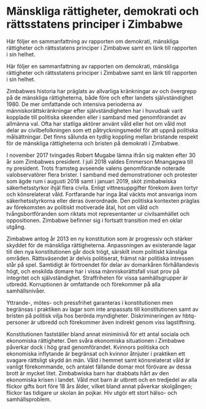 # Mänskliga rättigheter, demokrati och rättsstatens principer i Zimbabwe

Här följer en sammanfattning av rapporten om demokrati, mänskliga rättigheter och rättsstatens principer i Zimbabwe samt en länk till rapporten i sin helhet.

Här följer en sammanfattning av rapporten om demokrati, mänskliga rättigheter och rättsstatens principer i Zimbabwe samt en länk till rapporten i sin helhet.

Zimbabwes historia har präglats av allvarliga kränkningar av och övergrepp på de mänskliga rättigheterna, både före och efter landets självständighet 1980. De mer omfattande och intensiva perioderna av människorättskränkningar efter självständigheten har i huvudsak varit kopplade till politiska skeenden eller i samband med genomförandet av allmänna val. Ofta har statliga aktörer använt våld eller hot om våld mot delar av civilbefolkningen som ett påtryckningsmedel för att uppnå politiska målsättningar. Det finns sålunda en tydlig koppling mellan bristande respekt för de mänskliga rättigheterna och bristen på demokrati i Zimbabwe.

I november 2017 tvingades Robert Mugabe lämna ifrån sig makten efter 30 år som Zimbabwes president. I juli 2018 valdes Emmerson Mnangagwa till ny president. Trots framsteg avseende valens genomförande noterade valobservatörer flera brister. I samband med demonstrationer och protester som ägde rum i augusti 2018 samt i januari 2019, sköt zimbabwiska säkerhetsstyrkor ihjäl flera civila. Enligt vittnesuppgifter förekom även tortyr och könsrelaterat våld. Fortfarande har inga åtal väckts mot ansvariga inom säkerhetsstyrkorna eller deras överordnade. Den politiska kontexten präglas av förekomsten av politiskt motiverade åtal, hot om våld och tvångsbortföranden som riktats mot representanter ur civilsamhället och oppositionen. Zimbabwe befinner sig i fortsatt transition med en oklar utgång.

Zimbabwe antog år 2013 en ny konstitution som är progressiv och stärker skyddet för de mänskliga rättigheterna. Anpassningen av existerande lagar till den nya konstitutionen går dock trögt, särskilt inom politiskt känsliga områden. Rättsväsendet är delvis politiserat, främst när politiska intressen står på spel. Samtidigt är förtroendet för delar av domarkåren förhållandevis högt, och enskilda domare har i vissa människorättsfall visat prov på integritet och självständighet. Straffriheten för vissa samhällsgrupper är utbredd. Korruptionen är omfattande och förekommer på alla samhällsnivåer.

Yttrande-, mötes- och pressfrihet garanteras i konstitutionen men begränsas i praktiken av lagar som inte anpassats till konstitutionen samt av bristen på politisk vilja hos berörda myndigheter. Diskrimineringen av hbtq-personer är utbredd och förekommer även indirekt genom viss lagstiftning.

Konstitutionen fastställer bland annat miniminivå för ett antal sociala och ekonomiska rättigheter. Den svåra ekonomiska situationen i Zimbabwe påverkar dock i hög grad genomförandet. Kvinnors politiska och ekonomiska inflytande är begränsat och kvinnor åtnjuter i praktiken ett svagare rättsligt skydd än män. Våld i hemmet samt könsrelaterat våld är vanligt förekommande, och antalet fällande domar mot förövare av dessa brott är mycket litet. Zimbabwiska barn har drabbats hårt av den ekonomiska krisen i landet. Våld mot barn är utbrett och en tredjedel av alla flickor gifts bort före 18 års ålder, vilket bland annat påverkar skolgången; flickor tas tidigare ur skolan än pojkar. Hiv utgör ett stort hälso- och samhällsproblem.
